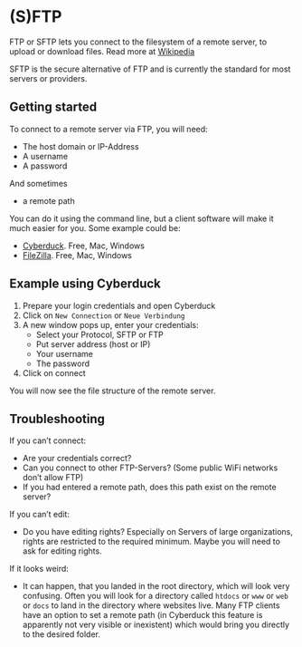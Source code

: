 # (S)FTP

FTP or SFTP lets you connect to the filesystem of a remote server, to upload or download files. Read more at [Wikipedia](https://en.wikipedia.org/wiki/File_Transfer_Protocol)

SFTP is the secure alternative of FTP and is currently the standard for most servers or providers.

## Getting started

To connect to a remote server via FTP, you will need:
- The host domain or IP-Address
- A username
- A password

And sometimes
- a remote path

You can do it using the command line, but a client software will make it much easier for you. Some example could be:

- [Cyberduck](https://cyberduck.io). Free, Mac, Windows
- [FileZilla](https://filezilla-project.org). Free, Mac, Windows

## Example using Cyberduck

1. Prepare your login credentials and open Cyberduck
2. Click on `New Connection` or `Neue Verbindung`
3. A new window pops up, enter your credentials:
    - Select your Protocol, SFTP or FTP
    - Put server address (host or IP)
    - Your username
    - The password
4. Click on connect

You will now see the file structure of the remote server.

## Troubleshooting

If you can’t connect:
- Are your credentials correct?
- Can you connect to other FTP-Servers? (Some public WiFi networks don’t allow FTP)
- If you had entered a remote path, does this path exist on the remote server?

If you can’t edit:
- Do you have editing rights? Especially on Servers of large organizations, rights are restricted to the required minimum. Maybe you will need to ask for editing rights.

If it looks weird:
- It can happen, that you landed in the root directory, which will look very confusing. Often you will look for a directory called `htdocs` or `www` or `web` or `docs` to land in the directory where websites live. Many FTP clients have an option to set a remote path (in Cyberduck this feature is apparently not very visible or inexistent) which would bring you directly to the desired folder.
